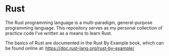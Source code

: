 # Rust
The Rust programming language is a multi-paradigm, general-purpose programming language. This repository serves as my personal collection of practice code I've written as a means to learn Rust.

The basics of Rust are documented in the Rust By Example book, which can be found online at: https://doc.rust-lang.org/rust-by-example/
